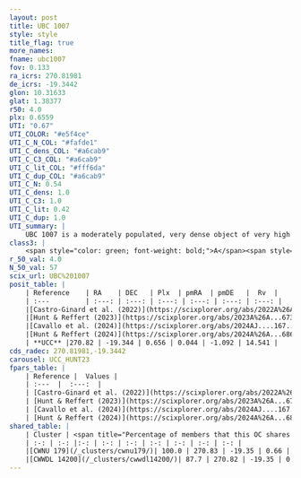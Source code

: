 ```yaml
---
layout: post
title: UBC 1007
style: style
title_flag: true
more_names: 
fname: ubc1007
fov: 0.133
ra_icrs: 270.81981
de_icrs: -19.3442
glon: 10.31633
glat: 1.38377
r50: 4.0
plx: 0.6559
UTI: "0.67"
UTI_COLOR: "#e5f4ce"
UTI_C_N_COL: "#fafde1"
UTI_C_dens_COL: "#a6cab9"
UTI_C_C3_COL: "#a6cab9"
UTI_C_lit_COL: "#fff6da"
UTI_C_dup_COL: "#a6cab9"
UTI_C_N: 0.54
UTI_C_dens: 1.0
UTI_C_C3: 1.0
UTI_C_lit: 0.42
UTI_C_dup: 1.0
UTI_summary: |
    UBC 1007 is a moderately populated, very dense object of very high C3 quality. It was recently reported in the literature. This object shares a large percentage of members with 2 later reported entries.
class3: |
    <span style="color: green; font-weight: bold;">A</span><span style="color: green; font-weight: bold;">A</span>
r_50_val: 4.0
N_50_val: 57
scix_url: UBC%201007
posit_table: |
    | Reference    | RA    | DEC   | Plx  | pmRA  | pmDE   |  Rv  |
    | :---         | :---: | :---: | :---: | :---: | :---: | :---: |
    |[Castro-Ginard et al. (2022)](https://scixplorer.org/abs/2022A%26A...661A.118C) | 270.8 | -19.35 | 0.65 | 0.05 | -1.08 | -- |
    |[Hunt & Reffert (2023)](https://scixplorer.org/abs/2023A%26A...673A.114H) | 270.831 | -19.333 | 0.663 | 0.033 | -1.082 | 14.541 |
    |[Cavallo et al. (2024)](https://scixplorer.org/abs/2024AJ....167...12C) | 270.812 | -19.351 | 0.669 | -- | -- | -- |
    |[Hunt & Reffert (2024)](https://scixplorer.org/abs/2024A%26A...686A..42H) | 270.831 | -19.333 | 0.663 | 0.033 | -1.082 | 14.541 |
    | **UCC** |270.82 | -19.344 | 0.656 | 0.044 | -1.092 | 14.541 | 
cds_radec: 270.81981,-19.3442
carousel: UCC_HUNT23
fpars_table: |
    | Reference |  Values |
    | :---  |  :---:  |
    | [Castro-Ginard et al. (2022)](https://scixplorer.org/abs/2022A%26A...661A.118C) | `AV=1.928, Dist=1602, logAge=7.893` |
    | [Hunt & Reffert (2023)](https://scixplorer.org/abs/2023A%26A...673A.114H) | `AV50=2.347, diffAV50=2.167, MOD50=10.753, logAge50=7.536` |
    | [Cavallo et al. (2024)](https://scixplorer.org/abs/2024AJ....167...12C) | `AV50=2.69, dMod50=10.79, logAge50=8.12, [Fe/H]50=-0.67` |
    | [Hunt & Reffert (2024)](https://scixplorer.org/abs/2024A%26A...686A..42H) | `MassJ=419.670` |
shared_table: |
    | Cluster | <span title="Percentage of members that this OC shares with the ones listed">%</span>   | RA   | DEC   | Plx   | pmRA  | pmDE  | Rv | UTI |
    | :-: | :-: |:-: | :-: | :-: | :-: | :-: | :-: | :-: |
    |[CWNU 179](/_clusters/cwnu179/)| 100.0 | 270.83 | -19.35 | 0.66 | 0.05 | -1.1 | 14.54 |0.12 |
    |[CWWDL 14200](/_clusters/cwwdl14200/)| 87.7 | 270.82 | -19.35 | 0.66 | 0.05 | -1.1 | 14.54 |0.0 |
---
```

